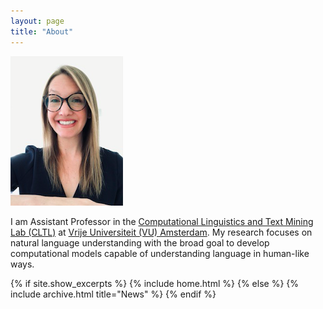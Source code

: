 ```yaml
---
layout: page
title: "About"
---
```


![Lucia](docs/assets/images/lucia3.png)

I am Assistant Professor in the [Computational Linguistics and Text Mining Lab (CLTL)](http://www.cltl.nl)
at [Vrije Universiteit (VU) Amsterdam](https://vu.nl/nl). My research focuses on natural language understanding with the broad goal
to develop computational models capable of understanding language in human-like ways. 


{% if site.show_excerpts %}
  {% include home.html %}
{% else %}
  {% include archive.html title="News" %}
{% endif %}



 

